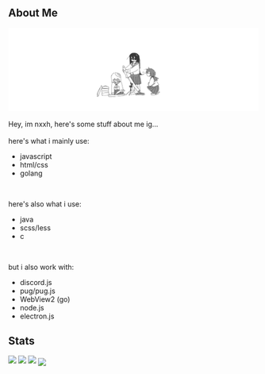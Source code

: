 ## About Me

<img src="./assets/banner.png" alt="banner">

Hey, im nxxh, here's some stuff about me ig...
<br>
<br>
here's what i mainly use:
- javascript
- html/css
- golang

<br>

here's also what i use:
- java
- scss/less
- c

<br>

but i also work with:
- discord.js
- pug/pug.js
- WebView2 (go)
- node.js
- electron.js

## Stats

[![](https://github-readme-stats.vercel.app/api/top-langs/?username=nxxh447&layout=compact&card_width=1000)](https://github.com/anuraghazra/github-readme-stats)
[![](https://activity-graph.herokuapp.com/graph?username=nxxh447&bg_color=0D1117&hide_border=true&color=4B8DDA&line=4B8DDA&point=FFFFFF)](https://github.com/ashutosh00710/github-readme-activity-graph)
[![](https://github-readme-stats.vercel.app/api?username=nxxh447&count_private=true&show_icons=true&theme=light&border_radius=0&include_all_commits=true&card_width=1000)](https://github.com/nxxh447)
<a href="https://github.com/nxxh447">
  <img align="center" src="https://github-readme-stats.vercel.app/api?username=nxxh447&count_private=true&show_icons=true&theme=light&border_radius=0&include_all_commits=true&card_width=1000"/>
</a>
